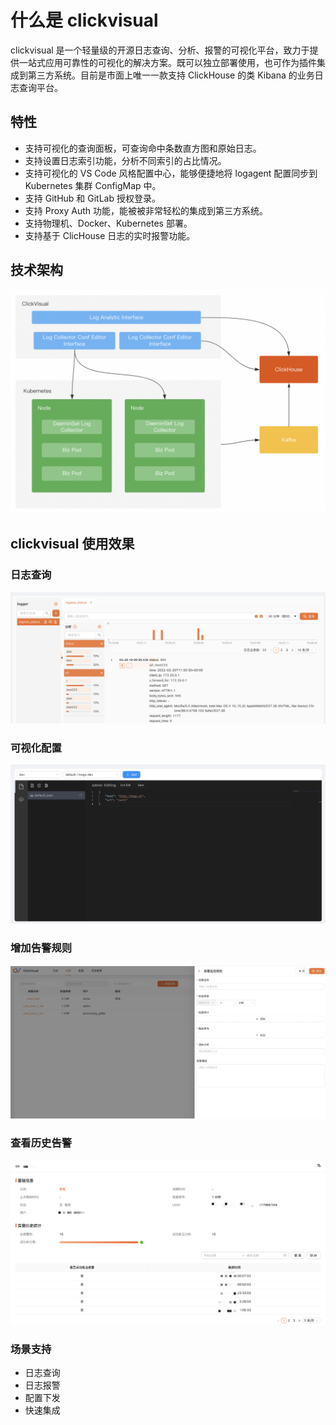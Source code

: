 # 什么是 clickvisual
clickvisual 是一个轻量级的开源日志查询、分析、报警的可视化平台，致力于提供一站式应用可靠性的可视化的解决方案。既可以独立部署使用，也可作为插件集成到第三方系统。目前是市面上唯一一款支持 ClickHouse 的类 Kibana 的业务日志查询平台。


## 特性
- 支持可视化的查询面板，可查询命中条数直方图和原始日志。
- 支持设置日志索引功能，分析不同索引的占比情况。
- 支持可视化的 VS Code 风格配置中心，能够便捷地将 logagent 配置同步到 Kubernetes 集群 ConfigMap 中。
- 支持 GitHub 和 GitLab 授权登录。
- 支持 Proxy Auth 功能，能被被非常轻松的集成到第三方系统。
- 支持物理机、Docker、Kubernetes 部署。
- 支持基于 ClicHouse 日志的实时报警功能。

## 技术架构

![](../images/technical-architecture.png)

## clickvisual 使用效果

### 日志查询

![](../images/table-query.png)

### 可视化配置

![](../images/visual-configuration.png)

### 增加告警规则

![](../images/adding-alarm-rule.png)

### 查看历史告警

![](../images/alarms-history.png)

### 场景支持
- 日志查询
- 日志报警
- 配置下发
- 快速集成
